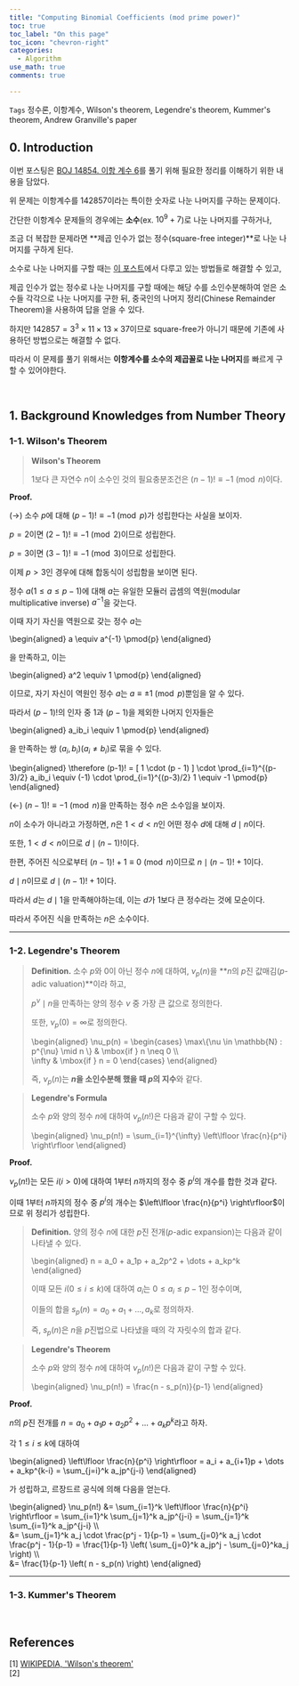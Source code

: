 ```yaml
---
title: "Computing Binomial Coefficients (mod prime power)"
toc: true
toc_label: "On this page"
toc_icon: "chevron-right"
categories:
  - Algorithm
use_math: true
comments: true

---
```


`Tags` 정수론, 이항계수, Wilson's theorem, Legendre's theorem, Kummer's theorem, Andrew Granville's paper

## 0. Introduction

이번 포스팅은 [BOJ 14854. 이항 계수 6](https://www.acmicpc.net/problem/14854)를 풀기 위해 필요한 정리를 이해하기 위한 내용을 담았다.

위 문제는 이항계수를 $142857$이라는 특이한 숫자로 나눈 나머지를 구하는 문제이다.

간단한 이항계수 문제들의 경우에는 **소수**(ex. $10^9 + 7$)로 나눈 나머지를 구하거나,

조금 더 복잡한 문제라면 **제곱 인수가 없는 정수(square-free integer)**로 나눈 나머지를 구하게 된다.

소수로 나눈 나머지를 구할 때는 [이 포스트](https://damo1924.github.io/algorithm/BinomialCoefficient/)에서 다루고 있는 방법들로 해결할 수 있고,

제곱 인수가 없는 정수로 나눈 나머지를 구할 때에는 해당 수를 소인수분해하여 얻은 소수들 각각으로 나눈 나머지를 구한 뒤, 중국인의 나머지 정리(Chinese Remainder Theorem)을 사용하여 답을 얻을 수 있다.

하지만 $142857 = 3^3 \times 11 \times 13 \times 37$이므로 square-free가 아니기 때문에 기존에 사용하던 방법으로는 해결할 수 없다.

따라서 이 문제를 풀기 위해서는 **이항계수를 소수의 제곱꼴로 나눈 나머지**를 빠르게 구할 수 있어야한다.



<br/>

## 1. Background Knowledges from Number Theory

### 1-1. Wilson's Theorem

> **Wilson's Theorem**
> 
> $1$보다 큰 자연수 $n$이 소수인 것의 필요충분조건은 $(n-1)! \equiv -1 \pmod{n}$이다.

**Proof.**

$(\to)$ 소수 $p$에 대해 $(p-1)! \equiv -1 \pmod{p}$가 성립한다는 사실을 보이자.

$p = 2$이면 $(2 - 1)! \equiv -1 \pmod{2}$이므로 성립한다.

$p = 3$이면 $(3 - 1)! \equiv -1 \pmod{3}$이므로 성립한다.

이제 $p > 3$인 경우에 대해 합동식이 성립함을 보이면 된다.

정수 $a$($1 \leq a \leq p - 1$)에 대해 $a$는 유일한 모듈러 곱셈의 역원(modular multiplicative inverse) $a^{-1}$을 갖는다.

이때 자기 자신을 역원으로 갖는 정수 $a$는

\begin{aligned}
a \equiv a^{-1} \pmod{p}
\end{aligned}

을 만족하고, 이는

\begin{aligned}
a^2 \equiv 1 \pmod{p}
\end{aligned}

이므로, 자기 자신이 역원인 정수 $a$는 $a \equiv \pm 1 \pmod{p}$뿐임을 알 수 있다.

따라서 $(p-1)!$의 인자 중 $1$과 $(p-1)$을 제외한 나머지 인자들은

\begin{aligned}
a_ib_i \equiv 1 \pmod{p}
\end{aligned}

을 만족하는 쌍 $(a_i, b_i)$($a_i \neq b_i$)로 묶을 수 있다.

\begin{aligned}
\therefore (p-1)! = \[ 1 \cdot (p - 1) \] \cdot \prod_{i=1}^{(p-3)/2} a_ib_i \equiv (-1) \cdot \prod_{i=1}^{(p-3)/2} 1 \equiv -1 \pmod{p}
\end{aligned}

$(\gets)$ $(n - 1)! \equiv -1 \pmod{n}$을 만족하는 정수 $n$은 소수임을 보이자.

$n$이 소수가 아니라고 가정하면, $n$은 $1 < d < n$인 어떤 정수 $d$에 대해 $d \mid n$이다.

또한, $1 < d < n$이므로 $d \mid (n-1)!$이다.

한편, 주어진 식으로부터 $(n-1)!+1 \equiv 0 \pmod{n}$이므로 $n \mid (n-1)! + 1$이다.

$d \mid n$이므로 $d \mid (n-1)! + 1$이다.

따라서 $d$는 $d \mid 1$을 만족해야하는데, 이는 $d$가 $1$보다 큰 정수라는 것에 모순이다.

따라서 주어진 식을 만족하는 $n$은 소수이다.

---

### 1-2. Legendre's Theorem

> **Definition.** 소수 $p$와 $0$이 아닌 정수 $n$에 대하여, $\nu_p(n)$을 **$n$의 $p$진 값매김($p$-adic valuation)**이라 하고,
> 
> $p^{\nu} \mid n$을 만족하는 양의 정수 $\nu$ 중 가장 큰 값으로 정의한다.
> 
> 또한, $\nu_p(0) = \infty$로 정의한다.
> 
> \begin{aligned}
> \nu_p(n) = 
> \begin{cases}
> \max\\{\nu \in \mathbb{N} : p^{\nu} \mid n \\} & \mbox{if } n \neq 0 \\\\  
> \infty & \mbox{if } n = 0
> \end{cases}
> \end{aligned}
> 
> 즉, $\nu_p(n)$는 **$n$을 소인수분해 했을 때 $p$의 지수**와 같다.

> **Legendre's Formula**
> 
> 소수 $p$와 양의 정수 $n$에 대하여 $\nu_p(n!)$은 다음과 같이 구할 수 있다.
> 
> \begin{aligned}
> \nu_p(n!) = \sum_{i=1}^{\infty} \left\lfloor \frac{n}{p^i} \right\rfloor
> \end{aligned}

**Proof.**

$\nu_p(n!)$는 모든 $i$($i > 0$)에 대하여 $1$부터 $n$까지의 정수 중 $p^i$의 개수를 합한 것과 같다.

이때 $1$부터 $n$까지의 정수 중 $p^i$의 개수는 $\left\lfloor \frac{n}{p^i} \right\rfloor$이므로 위 정리가 성립한다.

> **Definition.** 양의 정수 $n$에 대한 $p$진 전개($p$-adic expansion)는 다음과 같이 나타낼 수 있다.
> 
> \begin{aligned}
> n = a_0 + a_1p + a_2p^2 + \dots + a_kp^k
> \end{aligned}
> 
> 이때 모든 $i$($0 \leq i \leq k$)에 대하여 $a_i$는 $0 \leq a_i \leq p - 1$인 정수이며,
> 
> 이들의 합을 $s_p(n) = a_0 + a_1 + \dots, a_k$로 정의하자.
> 
> 즉, $s_p(n)$은 $n$을 $p$진법으로 나타냈을 때의 각 자릿수의 합과 같다.

> **Legendre's Theorem**
> 
> 소수 $p$와 양의 정수 $n$에 대하여 $\nu_p(n!)$은 다음과 같이 구할 수 있다.
> 
> \begin{aligned}
> \nu_p(n!) = \frac{n - s_p(n)}{p-1}
> \end{aligned}

**Proof.**

$n$의 $p$진 전개를 $n = a_0 + a_1p + a_2p^2 + \dots + a_kp^k$라고 하자.

각 $1 \leq i\leq k$에 대하여

\begin{aligned}
\left\lfloor \frac{n}{p^i} \right\rfloor = a_i + a_{i+1}p + \dots + a_kp^{k-i} = \sum_{j=i}^k a_jp^{j-i}
\end{aligned}

가 성립하고, 르장드르 공식에 의해 다음을 얻는다.

\begin{aligned}
\nu_p(n!) &= \sum_{i=1}^k \left\lfloor \frac{n}{p^i} \right\rfloor = \sum_{i=1}^k \sum_{j=1}^k a_jp^{j-i} = \sum_{j=1}^k \sum_{i=1}^k a_jp^{j-i} \\\\  
&= \sum_{j=1}^k a_j \cdot \frac{p^j - 1}{p-1} = \sum_{j=0}^k a_j \cdot \frac{p^j - 1}{p-1} = \frac{1}{p-1} \left( \sum_{j=0}^k a_jp^j - \sum_{j=0}^ka_j \right) \\\\  
&= \frac{1}{p-1} \left( n - s_p(n) \right)
\end{aligned}

---

### 1-3. Kummer's Theorem



<br/>

## References

[1] [WIKIPEDIA, 'Wilson's theorem'](https://en.m.wikipedia.org/wiki/Wilson%27s_theorem)  
[2] 
